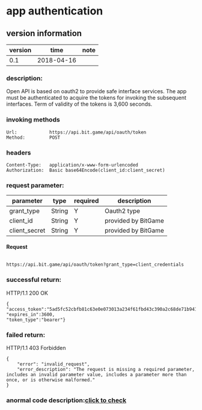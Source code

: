 # app authentication

## version information
version | time |   note
-- | -- |   --
0.1 | 2018-04-16

### description:
Open API is based on oauth2 to provide safe interface services. The app must be authenticated to acquire the tokens for invoking the subsequent interfaces. Term of validity of the tokens is 3,600 seconds.


### invoking methods

``` 
Url:            https://api.bit.game/api/oauth/token
Method:         POST

```
### headers

``` 
Content-Type:   application/x-www-form-urlencoded
Authorization:  Basic base64Encode(client_id:client_secret)    

```

### request parameter:


 parameter           |     type        |required| description         
------------ |     -------------|--|         -----------
 grant_type    | String    |Y| Oauth2 type
 client_id    | String    |Y| provided by BitGame
 client_secret     | String        |Y| provided by BitGame   
 
 
 #### Request
  ```
 
https://api.bit.game/api/oauth/token?grant_type=client_credentials

  ```
  
### successful return:
HTTP/1.1 200 OK
``` 
{
"access_token":"5ad5fc52cbfb81c63e0e073013a234f61fbd43c390a2c68de71b941d",
"expires_in":3600,
"token_type":"bearer"}
```
### failed return:
HTTP/1.1 403 Forbidden
``` 
{
    "error": "invalid_request",
    "error_description": "The request is missing a required parameter, includes an invalid parameter value, includes a parameter more than once, or is otherwise malformed."
}
```

### anormal code description:[click to check](https://github.com/BitGameEN/OpenAPI/blob/master/BitGame%E6%B8%B8%E6%88%8F%E5%AF%B9%E6%8E%A5%E6%96%87%E6%A1%A3.md)

